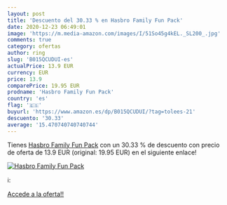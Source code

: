 ```yaml
---
layout: post
title: 'Descuento del 30.33 % en Hasbro Family Fun Pack'
date: 2020-12-23 06:49:01
image: 'https://m.media-amazon.com/images/I/51So45g4kEL._SL200_.jpg'
comments: true
category: ofertas
author: ring
slug: 'B015QCUDUI-es'
actualPrice: 13.9 EUR
currency: EUR
price: 13.9
comparePrice: 19.95 EUR
prodname: 'Hasbro Family Fun Pack'
country: 'es'
flag: '🇪🇸'
buyurl: 'https://www.amazon.es/dp/B015QCUDUI/?tag=tolees-21'
descuento: '30.33'
average: '15.470740740740744'
---
```


Tienes [Hasbro Family Fun Pack](https://www.amazon.es/dp/B015QCUDUI/?tag=tolees-21) con un 30.33 % de descuento con precio de oferta de 13.9 EUR (original: 19.95 EUR) en el siguiente enlace!

[![Hasbro Family Fun Pack](https://m.media-amazon.com/images/I/51So45g4kEL._SL200_.jpg)](https://www.amazon.es/dp/B015QCUDUI/?tag=tolees-21)

ℹ️:


[Accede a la oferta!!](https://www.amazon.es/dp/B015QCUDUI/?tag=tolees-21)
